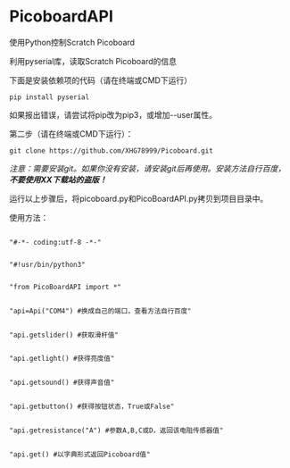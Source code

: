 <h1>PicoboardAPI</h1>
<p>使用Python控制Scratch Picoboard</p>
<p></p>
<p>利用pyserial库，读取Scratch Picoboard的信息</p>
<p>下面是安装依赖项的代码（请在终端或CMD下运行）</p>
<code>pip install pyserial</code>
<p>如果报出错误，请尝试将pip改为pip3，或增加--user属性。<p>
<p>第二步（请在终端或CMD下运行）：</p>
<code>git clone https://github.com/XHG78999/Picoboard.git</code>
<p><em>注意：需要安装git。如果你没有安装，请安装git后再使用。安装方法自行百度，<strong>不要使用XX下载站的盗版！</strong></em></p>
<p>运行以上步骤后，将picoboard.py和PicoBoardAPI.py拷贝到项目目录中。</p>
<p>使用方法：</p>
<code>
"#-*- coding:utf-8 -*-"
<p></p>
"#!usr/bin/python3"
<p></p>
"from PicoBoardAPI import *"
<p></p>
"api=Api("COM4") #换成自己的端口，查看方法自行百度"
<p></p>
"api.getslider() #获取滑杆值"
<p></p>
"api.getlight() #获得亮度值"
<p></p>
"api.getsound() #获得声音值"
<p></p>
"api.getbutton() #获得按钮状态，True或False"
<p></p>
"api.getresistance("A") #参数A,B,C或D，返回该电阻传感器值"
<p></p>
"api.get() #以字典形式返回Picoboard值"
<p></p>
</code>
